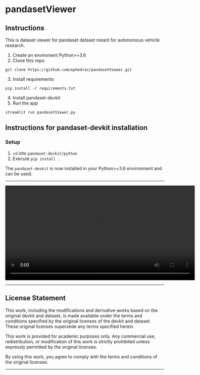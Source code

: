 # pandasetViewer
## Instructions
This is dataset viewer for pandaset dataset meant for autonomous vehicle research. 

1. Create an enviroment Python>=3.6
2. Clone this repo

```
git clone https://github.com/ephedras/pandasetViewer.git
```

3. Install requirements
```
pip install -r requirements.txt
```

4. Install pandaset-devkit
5. Run the app
```
streamlit run pandasetViewer.py
```

## Instructions for pandaset-devkit installation

### Setup
1. `cd` into `pandaset-devkit/python`
4. Execute `pip install .`

The `pandaset-devkit` is now installed in your Python>=3.6 environment and can be used.

---
<video width="600" controls>
  <source src="assets/demoVids/DepthProjection.mp4" type="video/mp4">
  Your browser does not support the video tag.
</video>

---

## License Statement

This work, including the modifications and derivative works based on the original devkit and dataset, is made available under the terms and conditions specified by the original licenses of the devkit and dataset. These original licenses supersede any terms specified herein.

This work is provided for academic purposes only. Any commercial use, redistribution, or modification of this work is strictly prohibited unless expressly permitted by the original licenses.

By using this work, you agree to comply with the terms and conditions of the original licenses.

---
